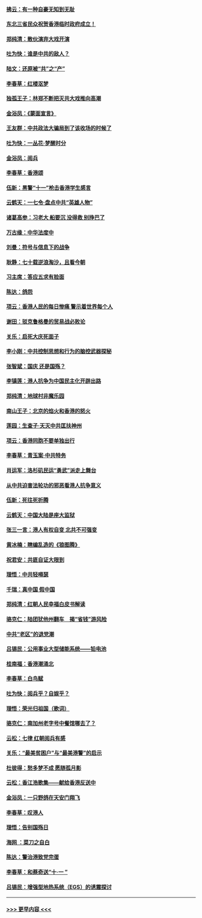 #### [拂云：有一种自豪无知到无耻](../pages/nsc993/n11572006.md?t=10062244) 
#### [东北三省民众祝贺香港临时政府成立！](../pages/nsc993/n11571215.md?t=10062244) 
#### [郑纯清：散伙演弃大戏开演](../pages/nsc993/n11570826.md?t=10062244) 
#### [吐为快：谁是中共的敌人？](../pages/nsc993/n11570817.md?t=10062244) 
#### [陆文：还原被“共”之“产”](../pages/nsc993/n11570798.md?t=10062244) 
#### [李春草：红楼沤梦](../pages/nsc993/n11569673.md?t=10062244) 
#### [独孤王子：林郑不断把灭共大戏推向高潮](../pages/nsc993/n11569381.md?t=10062244) 
#### [金浴凤：《蒙面宣言》](../pages/nsc993/n11569368.md?t=10062244) 
#### [王友群：中共政法大骗局到了该收场的时候了](../pages/nsc993/n11568940.md?t=10062244) 
#### [吐为快：一丛花‧梦醒时分](../pages/nsc993/n11567491.md?t=10062244) 
#### [金浴凤：阅兵](../pages/nsc993/n11567454.md?t=10062244) 
#### [李春草：香港颂](../pages/nsc993/n11567444.md?t=10062244) 
#### [伍新：黑警“十一”枪击香港学生感言](../pages/nsc993/n11567426.md?t=10062244) 
#### [云鹤天：一七令‧盘点中共“英雄人物”](../pages/nsc993/n11567091.md?t=10062244) 
#### [诸葛高参：习老大 船要沉 没得救 别挣巴了](../pages/nsc993/n11566976.md?t=10062244) 
#### [万古缘：中华法度中](../pages/nsc993/n11566726.md?t=10062244) 
#### [刘曼：符号与信息下的战争](../pages/nsc993/n11564655.md?t=10062244) 
#### [耿静：七十载逆浪淘沙，且看今朝](../pages/nsc993/n11564520.md?t=10062244) 
#### [习主席：答应五求有脸面](../pages/nsc993/n11563953.md?t=10062244) 
#### [陈达：鸽怨](../pages/nsc993/n11561879.md?t=10062244) 
#### [项云：香港人民的每日惨痛  警示着世界每个人](../pages/nsc993/n11559273.md?t=10062244) 
#### [谢田：驳克鲁格曼的贸易战必败论](../pages/nsc993/n11555840.md?t=10062244) 
#### [关乐：启死大庆死面子](../pages/nsc993/n11556823.md?t=10062244) 
#### [李小刚：中共控制思想和行为的脑控武器探秘](../pages/nsc993/n11556776.md?t=10062244) 
#### [张智斌：国庆  还是国殇？](../pages/nsc993/n11556617.md?t=10062244) 
#### [李镇莲：港人抗争为中国民主化开辟出路](../pages/nsc993/n11556570.md?t=10062244) 
#### [郑纯清：地球村非魔乐园](../pages/nsc993/n11555415.md?t=10062244) 
#### [南山王子：北京的焰火和香港的怒火](../pages/nsc993/n11555318.md?t=10062244) 
#### [莲园：生查子·天灭中共匡扶神州](../pages/nsc993/n11555302.md?t=10062244) 
#### [项云：香港同胞不要单独出行](../pages/nsc993/n11555276.md?t=10062244) 
#### [李春草：青玉案‧中共特务](../pages/nsc993/n11552356.md?t=10062244) 
#### [肖运军：洛杉矶民运“勇武”派走上舞台](../pages/nsc993/n11551595.md?t=10062244) 
#### [从中共迫害法轮功的邪恶看港人抗争意义](../pages/nsc993/n11540858.md?t=10062244) 
#### [伍新：死往死折腾](../pages/nsc993/n11550174.md?t=10062244) 
#### [云鹤天：中国大陆是座大监狱](../pages/nsc993/n11550155.md?t=10062244) 
#### [张三一言：港人有权自变 北共不可强变](../pages/nsc993/n11550132.md?t=10062244) 
#### [黄冰楠：瞎编乱造的《狼图腾》](../pages/nsc993/n11550082.md?t=10062244) 
#### [祝君安：共匪自证大限到](../pages/nsc993/n11550041.md?t=10062244) 
#### [理悟：中共轻嘚瑟](../pages/nsc993/n11547978.md?t=10062244) 
#### [千瑞：真中国 假中国](../pages/nsc993/n11547865.md?t=10062244) 
#### [郑纯清：红朝人民幸福白皮书解读](../pages/nsc993/n11547499.md?t=10062244) 
#### [骆克仁：陆团犹他州翻车　揭“省钱”游风险](../pages/nsc993/n11546977.md?t=10062244) 
#### [中共“老区”的退党潮](../pages/nsc993/n11545995.md?t=10062244) 
#### [吕锡民：公用事业大型储能系统——铅电池](../pages/nsc993/n11545701.md?t=10062244) 
#### [桂南福：香港潮涌北](../pages/nsc993/n11545682.md?t=10062244) 
#### [李春草：白鸟赋](../pages/nsc993/n11545663.md?t=10062244) 
#### [吐为快：阅兵乎？自娱乎？](../pages/nsc993/n11545625.md?t=10062244) 
#### [理悟：荣光归祖国（歌词）](../pages/nsc993/n11545616.md?t=10062244) 
#### [骆克仁：南加州老字号中餐馆哪去了？](../pages/nsc993/n11545120.md?t=10062244) 
#### [云松：七律 红朝阅兵有感](../pages/nsc993/n11542394.md?t=10062244) 
#### [关乐：“最美贫困户”与“最美港警”的启示](../pages/nsc993/n11542252.md?t=10062244) 
#### [杜彼得：愁多梦不成 愿随孤月影](../pages/nsc993/n11540296.md?t=10062244) 
#### [云松：香江浩歌集——献给香港反送中](../pages/nsc993/n11540149.md?t=10062244) 
#### [金浴凤：一只野鸽在天安门翔飞](../pages/nsc993/n11540280.md?t=10062244) 
#### [李春草：叹港人](../pages/nsc993/n11540119.md?t=10062244) 
#### [理悟：告别国殇日](../pages/nsc993/n11539610.md?t=10062244) 
#### [海网 ：菜刀之自白](../pages/nsc993/n11539597.md?t=10062244) 
#### [陈达：警治港致党完蛋](../pages/nsc993/n11538127.md?t=10062244) 
#### [李春草：和蔡奇送“十·一 ”](../pages/nsc993/n11537810.md?t=10062244) 
#### [吕锡民：增强型地热系统（EGS）的诱震探讨](../pages/nsc993/n11537765.md?t=10062244) 

----
#### [ >>> 更早内容 <<< ](../indexes/nsc993-earlier.md)

